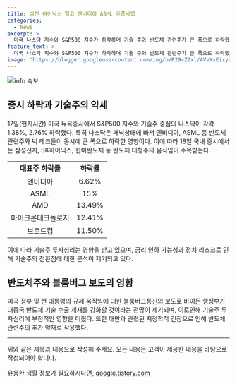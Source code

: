 ```yaml
---
title: 삼전 하이닉스 떨고 엔비디아 ASML 추풍낙엽
categories:
  - News
excerpt: >
  미국 나스닥 지수와 S&P500 지수가 하락하며 기술 주와 반도체 관련주가 큰 폭으로 하락했다. 바이든 행정부의 대중국 반도체 기술 수출 제재 강화에 대한 우려와 트럼프 전 대통령의 발언으로 글로벌 기술주 투자심리가 위축되었다. 미국 대형 기술주 하락으로 국내 증시도 약세를 보였고, 외국인이 국내 반도체 대형주를 순매도하며 국내 지수가 위축되었다. 특히 삼성전자, SK하이닉스, 한미반도체 등 국내 반도체 대형주는 약세를 보였다. 이에 따라 기술주 투자심리는 부정적으로 작용했고, 전환점을 맞이한 것으로 분석되고 있다.
feature_text: >
  미국 나스닥 지수와 S&P500 지수가 하락하며 기술 주와 반도체 관련주가 큰 폭으로 하락했다. 바이든 행정부의 대중국 반도체 기술 수출 제재 강화에 대한 우려와 트럼프 전 대통령의 발언으로 글로벌 기술주 투자심리가 위축되었다. 미국 대형 기술주 하락으로 국내 증시도 약세를 보였고, 외국인이 국내 반도체 대형주를 순매도하며 국내 지수가 위축되었다. 특히 삼성전자, SK하이닉스, 한미반도체 등 국내 반도체 대형주는 약세를 보였다. 이에 따라 기술주 투자심리는 부정적으로 작용했고, 전환점을 맞이한 것으로 분석되고 있다.
image: 'https://blogger.googleusercontent.com/img/b/R29vZ2xl/AVvXsEixyZcFfHzMRdzZMjFBmAUKJYCLCGyLL1o632UiGVXcaFdKo_bkvkuCioo0uUKlGfBVcT3P84aROyZIXSBEx3Aw5nCQ3pTgDom1WDC4m8eifvWiAmWEEVb4x6G_l8C0QH225ldMjyaFvpxGEBGNO37VmDTDMHGhJPq73UglMfDca1-0aw/s1600/blogspot.png'
---
```


<p><img src="https://blogger.googleusercontent.com/img/b/R29vZ2xl/AVvXsEixyZcFfHzMRdzZMjFBmAUKJYCLCGyLL1o632UiGVXcaFdKo_bkvkuCioo0uUKlGfBVcT3P84aROyZIXSBEx3Aw5nCQ3pTgDom1WDC4m8eifvWiAmWEEVb4x6G_l8C0QH225ldMjyaFvpxGEBGNO37VmDTDMHGhJPq73UglMfDca1-0aw/s1600/blogspot.png" alt="info 속보" /></p>

<h2 data-ke-size="size26">증시 하락과 기술주의 약세</h2>

<p data-ke-size="size16">17일(현지시간) 미국 뉴욕증시에서 S&P500 지수와 기술주 중심의 나스닥이 각각 1.38%, 2.76% 하락했다. 특히 나스닥은 패닉상태에 빠져 엔비디아, ASML 등 반도체 관련주와 빅 테크들이 동시에 큰 폭으로 하락한 영향이다. 이에 따라 18일 국내 증시에서는 삼성전자, SK하이닉스, 한미반도체 등 반도체 대형주의 움직임이 주목받는다.</p>

<table>
  <tr>
    <td style="text-align: center; height: 17px;"><b>대표주 하락률</b></td>
    <td style="text-align: center; height: 17px;"><b>하락률</b></td>
  </tr>
  <tr>
    <td style="text-align: center; height: 17px;">엔비디아</td>
    <td style="text-align: center; height: 17px;">6.62%</td>
  </tr>
  <tr>
    <td style="text-align: center; height: 17px;">ASML</td>
    <td style="text-align: center; height: 17px;">15%</td>
  </tr>
  <tr>
    <td style="text-align: center; height: 17px;">AMD</td>
    <td style="text-align: center; height: 17px;">13.49%</td>
  </tr>
  <tr>
    <td style="text-align: center; height: 17px;">마이크론테크놀로지</td>
    <td style="text-align: center; height: 17px;">12.41%</td>
  </tr>
  <tr>
    <td style="text-align: center; height: 17px;">브로드컴</td>
    <td style="text-align: center; height: 17px;">11.50%</td>
  </tr>
</table>

<p data-ke-size="size16">이에 따라 기술주 투자심리는 영향을 받고 있으며, 금리 인하 가능성과 정치 리스크로 인해 기술주의 전환점에 대한 분석이 제기되고 있다.</p>

<h2 data-ke-size="size26">반도체주와 블룸버그 보도의 영향</h2>

<p data-ke-size="size16">미국 정부 및 전 대통령의 규제 움직임에 대한 블룸버그통신의 보도로 바이든 행정부가 대중국 반도체 기술 수출 제재를 강화할 것이라는 전망이 제기되며, 이로인해 기술주 투자심리에 부정적인 영향을 미쳤다. 또한 대만과 관련된 지정학적 긴장으로 인해 반도체 관련주의 추가 악재로 작용했다.</p>

<hr>

<p data-ke-size="size16">위와 같은 제목과 내용으로 작성해 주세요. 모든 내용은 고객이 제공한 내용을 바탕으로 작성되어야 합니다.</p>
유용한 생활 정보가 필요하시다면, <a href="https://qoogle.tistory.com" rel="dofollow">qoogle.tistory.com</a>


